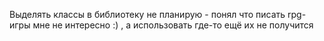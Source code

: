 Выделять классы в библиотеку не планирую - понял что писать rpg-игры мне не интересно :) , а использовать где-то ещё их не получится